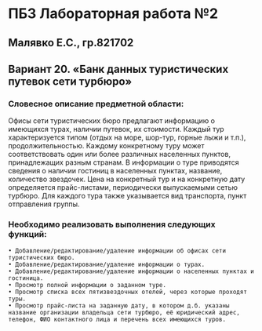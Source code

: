 # ПБЗ Лабораторная работа №2

## Малявко Е.С., гр.821702
## Вариант 20. «Банк данных туристических путевок сети турбюро»

### Словесное описание предметной области: 
Офисы сети туристических бюро предлагают информацию о имеющихся турах, наличии путевок, их стоимости. Каждый тур характеризуется типом (отдых на море, шор-тур, горные лыжи и т.п.), продолжительностью. Каждому конкретному туру может соответствовать один или более различных населенных пунктов, принадлежащих разным странам. В информации о туре приводятся сведения о наличии гостиниц в населенных пунктах, название, количество звездочек. Цена на конкретный тур и на конкретную дату определяется прайс-листами, периодически выпускаемыми сетью турбюро. Для каждого тура также указывается вид транспорта, пункт отправления группы.

### Необходимо реализовать выполнения следующих функций:
    • Добавление/редактирование/удаление информации об офисах сети туристических бюро.
    • Добавление/редактирование/удаление информации о турах.
    • Добавление/редактирование/удаление информации о населенных пунктах и гостиница.
    • Просмотр полной информации о заданном туре.
    • Просмотр списка всех пятизвездочных отелей, через которые проходят туры.
    • Просмотр прайс-листа на заданную дату, в котором д.б. указаны название организации владельца сети турбюро, её юридический адрес, телефон, ФИО контактного лица и перечень всех имеющихся туров.
